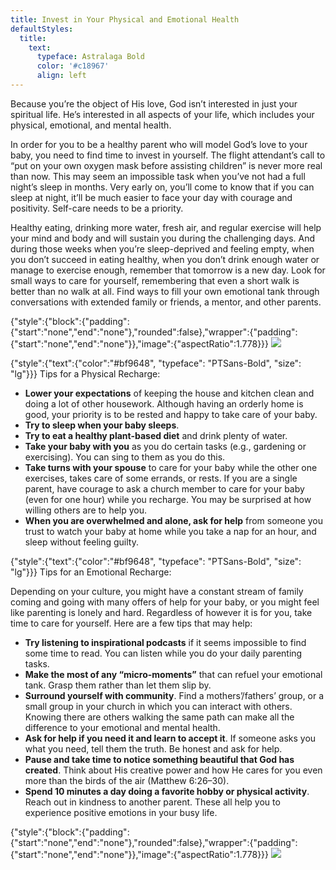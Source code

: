 ```yaml
---
title: Invest in Your Physical and Emotional Health
defaultStyles:
  title:
    text:
      typeface: Astralaga Bold
      color: '#c18967'
      align: left
---
```


Because you’re the object of His love, God isn’t interested in just your spiritual life. He’s interested in all aspects of your life, which includes your physical, emotional, and mental health.

In order for you to be a healthy parent who will model God’s love to your baby, you need to find time to invest in yourself. The flight attendant’s call to “put on your own oxygen mask before assisting children” is never more real than now. This may seem an impossible task when you’ve not had a full night’s sleep in months. Very early on, you’ll come to know that if you can sleep at night, it’ll be much easier to face your day with courage and positivity. Self-care needs to be a priority.

Healthy eating, drinking more water, fresh air, and regular exercise will help your mind and body and will sustain you during the challenging days. And during those weeks when you’re sleep-deprived and feeling empty, when you don’t succeed in eating healthy, when you don’t drink enough water or manage to exercise enough, remember that tomorrow is a new day. Look for small ways to care for yourself, remembering that even a short walk is better than no walk at all. Find ways to fill your own emotional tank through conversations with extended family or friends, a mentor, and other parents.

{"style":{"block":{"padding":{"start":"none","end":"none"},"rounded":false},"wrapper":{"padding":{"start":"none","end":"none"}},"image":{"aspectRatio":1.778}}}
![](https://sabbath-school-resources-assets.adventech.io/en/aij/2025-00-bb-pb/part-1-04-your-own-spiritual-needs/field-2.png)

{"style":{"text":{"color":"#bf9648", "typeface": "PTSans-Bold", "size": "lg"}}}
Tips for a Physical Recharge:

+ **Lower your expectations** of keeping the house and kitchen clean and doing a lot of other housework. Although having an orderly home is good, your priority is to be rested and happy to take care of your baby.
+ **Try to sleep when your baby sleeps**.
+ **Try to eat a healthy plant-based diet** and drink plenty of water.
+ **Take your baby with you** as you do certain tasks (e.g., gardening or exercising). You can sing to them as you do this.
+ **Take turns with your spouse** to care for your baby while the other one exercises, takes care of some errands, or rests. If you are a single parent, have courage to ask a church member to care for your baby (even for one hour) while you recharge. You may be surprised at how willing others are to help you.
+ **When you are overwhelmed and alone, ask for help** from someone you trust to watch your baby at home while you take a nap for an hour, and sleep without feeling guilty.

{"style":{"text":{"color":"#bf9648", "typeface": "PTSans-Bold", "size": "lg"}}}
Tips for an Emotional Recharge:

Depending on your culture, you might have a constant stream of family coming and going with many offers of help for your baby, or you might feel like parenting is lonely and hard. Regardless of however it is for you, take time to care for yourself. Here are a few tips that may help:

+ **Try listening to inspirational podcasts** if it seems impossible to find some time to read. You can listen while you do your daily parenting tasks.
+ **Make the most of any “micro-moments”** that can refuel your emotional tank. Grasp them rather than let them slip by.
+ **Surround yourself with community**. Find a mothers’/fathers’ group, or a small group in your church in which you can interact with others. Knowing there are others walking the same path can make all the difference to your emotional and mental health.
+ **Ask for help if you need it and learn to accept it**. If someone asks you what you need, tell them the truth. Be honest and ask for help.
+ **Pause and take time to notice something beautiful that God has created**. Think about His creative power and how He cares for you even more than the birds of the air (Matthew 6:26–30).
+ **Spend 10 minutes a day doing a favorite hobby or physical activity**. Reach out in kindness to another parent. These all help you to experience positive emotions in your busy life.

{"style":{"block":{"padding":{"start":"none","end":"none"},"rounded":false},"wrapper":{"padding":{"start":"none","end":"none"}},"image":{"aspectRatio":1.778}}}
![](https://sabbath-school-resources-assets.adventech.io/en/aij/2025-00-bb-pb/part-1-04-your-own-spiritual-needs/collage-14.png)